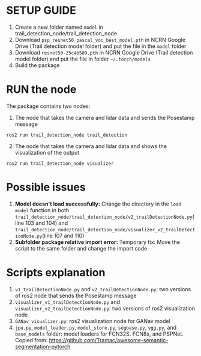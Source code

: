 SETUP GUIDE
=============
1. Create a new folder named ```model``` in trail_detection_node/trail_detection_node
2. Download ```psp_resnet50_pascal_voc_best_model.pth``` in NCRN Google Drive (Trail detection model folder) and put the file in the ```model``` folder
3. Download ```resnet50-25c4b509.pth``` in NCRN Google Drive (Trail detection model folder) and put the file in folder ```~/.torch/models```
4. Build the package

RUN the node
=============
The package contains two nodes:
1. The node that takes the camera and lidar data and sends the Posestamp message
```
ros2 run trail_detection_node trail_detection
```
2. The node that takes the camera and lidar data and shows the visualization of the output
```
ros2 run trail_detection_node visualizer
```

Possible issues
=============
1. **Model doesn't load successfully:**
   Change the directory in the ```load model``` function in both ```trail_detection_node/trail_detection_node/v2_trailDetectionNode.py```(line 103 and 104) and ```trail_detection_node/trail_detection_node/visualizer_v2_trailDetectionNode.py```(line 107 and 110)
2. **Subfolder package relative import error:**
   Temporary fix: Move the script to the same folder and change the import code

Scripts explanation
=============
1. ```v1_trailDetectionNode.py``` and ```v2_trailDetectionNode.py```: two versions of ros2 node that sends the Posestamp message
2. ```visualizer_v1_trailDetectionNode.py``` and ```visualizer_v2_trailDetectionNode.py```: two versions of ros2 visualization node
3. ```GANav_visualizer.py```: ros2 visualization node for GANav model
4. ```jpu.py```, ```model_loader.py```, ```model_store.py```, ```segbase.py```, ```vgg.py```, and ```base_models``` folder: model loaders for FCN32S. FCN8s, and PSPNet. Copied from: https://github.com/Tramac/awesome-semantic-segmentation-pytorch
    
